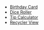 - [Birthday Card](https://github.com/00shiki/codelab-birthdaycard)
- [Dice Roller](https://github.com/00shiki/codelab-diceroller)
- [Tip Calculator](https://github.com/00shiki/codelab-tipcalculator)
- [Recycler View](https://github.com/00shiki/codelab-affirmation)